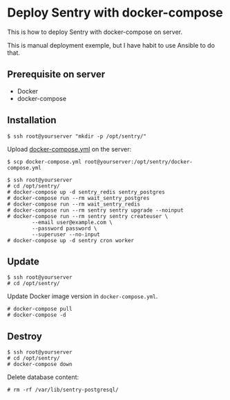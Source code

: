 # Deploy Sentry with docker-compose

This is how to deploy Sentry with docker-compose on server.

This is manual deployment exemple, but I have habit to use Ansible to do that.


## Prerequisite on server

* Docker
* docker-compose


## Installation

```
$ ssh root@yourserver "mkdir -p /opt/sentry/"
```

Upload [docker-compose.yml](docker-compose.yml) on the server:

```
$ scp docker-compose.yml root@yourserver:/opt/sentry/docker-compose.yml
```

```
$ ssh root@yourserver
# cd /opt/sentry/
# docker-compose up -d sentry_redis sentry_postgres
# docker-compose run --rm wait_sentry_postgres
# docker-compose run --rm wait_sentry_redis
# docker-compose run --rm sentry sentry upgrade --noinput
# docker-compose run --rm sentry sentry createuser \
		--email user@example.com \
		--password password \
		--superuser --no-input
# docker-compose up -d sentry cron worker
```


## Update


```
$ ssh root@yourserver
# cd /opt/sentry/
```

Update Docker image version in `docker-compose.yml`.

```
# docker-compose pull
# docker-compose -d
```

## Destroy

```
$ ssh root@yourserver
# cd /opt/sentry/
# docker-compose down
```

Delete database content:

```
# rm -rf /var/lib/sentry-postgresql/
```
